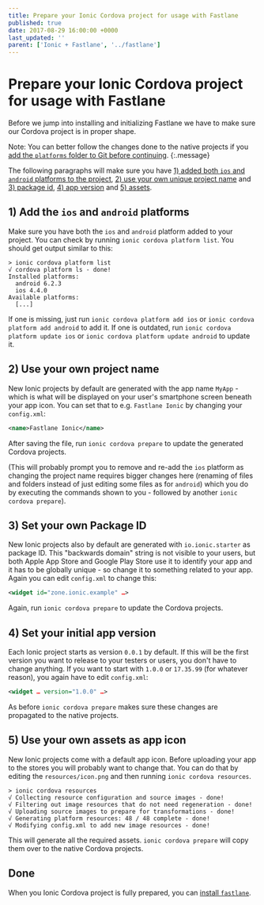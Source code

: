 ```yaml
---
title: Prepare your Ionic Cordova project for usage with Fastlane
published: true
date: 2017-08-29 16:00:00 +0000
last_updated: ''
parent: ['Ionic + Fastlane', '../fastlane']
---
```

# Prepare your Ionic Cordova project for usage with Fastlane

Before we jump into installing and initializing Fastlane we have to make sure our Cordova project is in proper shape.

Note: You can better follow the changes done to the native projects if you [add the `platforms` folder to Git before continuing](put-platforms-under-version-control.md).
{:.message}

The following paragraphs will make sure you have [1) added both `ios` and `android` platforms to the project](#1-add-the-ios-and-android-platforms), [2) use your own unique project name](#2-use-your-own-project-name) and [3) package id](#3-set-your-own-package-id), [4) app version](#4-set-your-initial-app-version) and [5) assets](#5-use-your-own-assets-as-app-icon).

## 1) Add the `ios` and `android` platforms

Make sure you have both the `ios` and `android` platform added to your project. You can check by running `ionic cordova platform list`. You should get output similar to this:

```
> ionic cordova platform list
√ cordova platform ls - done!
Installed platforms:
  android 6.2.3
  ios 4.4.0
Available platforms:
  [...]
```

If one is missing, just run `ionic cordova platform add ios` or `ionic cordova platform add android` to add it.
If one is outdated, run `ionic cordova platform update ios` or `ionic cordova platform update android` to update it.

## 2) Use your own project name

New Ionic projects by default are generated with the app name `MyApp` - which is what will be displayed on your user's smartphone screen beneath your app icon. You can set that to e.g. `Fastlane Ionic` by changing your `config.xml`:

```xml
<name>Fastlane Ionic</name>
```

After saving the file, run `ionic cordova prepare` to update the generated Cordova projects.

 (This will probably prompt you to remove and re-add the `ios` platform as changing the project name requires bigger changes here (renaming of files and folders instead of just editing some files as for `android`) which you do by executing the commands shown to you - followed by another `ionic cordova prepare`).

## 3) Set your own Package ID

New Ionic projects also by default are generated with `io.ionic.starter` as package ID. This "backwards domain" string is not visible to your users, but both Apple App Store and Google Play Store use it to identify your app and it has to be globally unique - so change it to something related to your app. Again you can edit `config.xml` to change this:

```xml
<widget id="zone.ionic.example" …>
```

Again, run `ionic cordova prepare` to update the Cordova projects.

## 4) Set your initial app version

Each Ionic project starts as version `0.0.1` by default. If this will be the first version you want to release to your testers or users, you don't have to change anything. If you  want to start with `1.0.0` or `17.35.99` (for whatever reason), you again have to edit `config.xml`:

```xml
<widget … version="1.0.0" …>
```

As before `ionic cordova prepare` makes sure these changes are propagated to the native projects.

## 5) Use your own assets as app icon

New Ionic projects come with a default app icon. Before uploading your app to the stores you will probably want to change that. You can do that by editing the `resources/icon.png` and then running `ionic cordova resources`. 

```
> ionic cordova resources
√ Collecting resource configuration and source images - done!
√ Filtering out image resources that do not need regeneration - done!
√ Uploading source images to prepare for transformations - done!
√ Generating platform resources: 48 / 48 complete - done!
√ Modifying config.xml to add new image resources - done!
```

This will generate all the required assets. `ionic cordova prepare` will copy them over to the native Cordova projects.

## Done

When you Ionic Cordova project is fully prepared, you can [install `fastlane`](install-fastlane.md).
